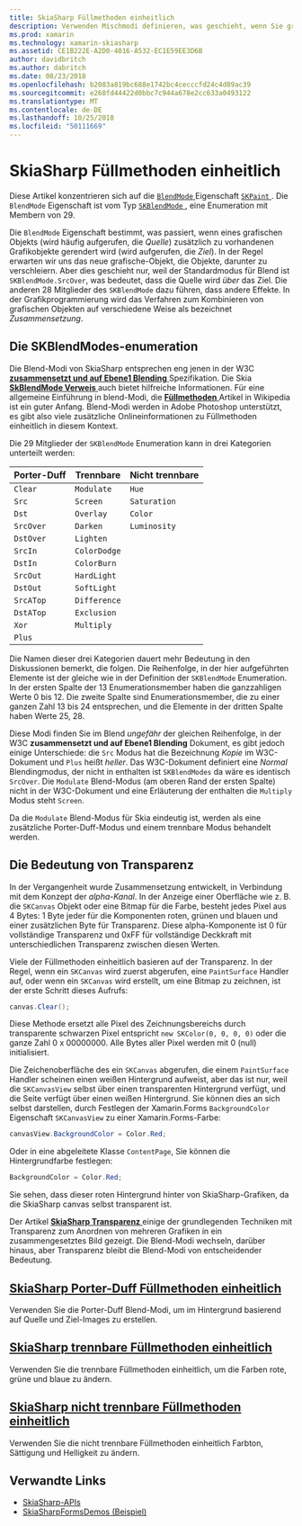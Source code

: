 ```yaml
---
title: SkiaSharp Füllmethoden einheitlich
description: Verwenden Mischmodi definieren, was geschieht, wenn Sie grafische Objekte auf anderen gestapelt sind.
ms.prod: xamarin
ms.technology: xamarin-skiasharp
ms.assetid: CE1B222E-A2D0-4016-A532-EC1E59EE3D6B
author: davidbritch
ms.author: dabritch
ms.date: 08/23/2018
ms.openlocfilehash: b2083a819bc688e1742bc4cecccfd24c4d89ac39
ms.sourcegitcommit: e268fd44422d0bbc7c944a678e2cc633a0493122
ms.translationtype: MT
ms.contentlocale: de-DE
ms.lasthandoff: 10/25/2018
ms.locfileid: "50111669"
---
```

# <a name="skiasharp-blend-modes"></a>SkiaSharp Füllmethoden einheitlich

Diese Artikel konzentrieren sich auf die [ `BlendMode` ](xref:SkiaSharp.SKPaint.BlendMode) Eigenschaft [ `SKPaint` ](xref:SkiaSharp.SKPaint). Die `BlendMode` Eigenschaft ist vom Typ [ `SKBlendMode` ](xref:SkiaSharp.SKBlendMode), eine Enumeration mit Membern von 29.

Die `BlendMode` Eigenschaft bestimmt, was passiert, wenn eines grafischen Objekts (wird häufig aufgerufen, die _Quelle_) zusätzlich zu vorhandenen Grafikobjekte gerendert wird (wird aufgerufen, die _Ziel_). In der Regel erwarten wir uns das neue grafische-Objekt, die Objekte, darunter zu verschleiern. Aber dies geschieht nur, weil der Standardmodus für Blend ist `SKBlendMode.SrcOver`, was bedeutet, dass die Quelle wird _über_ das Ziel. Die anderen 28 Mitglieder des `SKBlendMode` dazu führen, dass andere Effekte. In der Grafikprogrammierung wird das Verfahren zum Kombinieren von grafischen Objekten auf verschiedene Weise als bezeichnet _Zusammensetzung_.

## <a name="the-skblendmodes-enumeration"></a>Die SKBlendModes-enumeration

Die Blend-Modi von SkiaSharp entsprechen eng jenen in der W3C [ **zusammensetzt und auf Ebene1 Blending** ](https://www.w3.org/TR/compositing-1/) Spezifikation. Die Skia [ **SkBlendMode Verweis** ](https://skia.org/user/api/SkBlendMode_Reference) auch bietet hilfreiche Informationen. Für eine allgemeine Einführung in blend-Modi, die [ **Füllmethoden** ](https://en.wikipedia.org/wiki/Blend_modes) Artikel in Wikipedia ist ein guter Anfang. Blend-Modi werden in Adobe Photoshop unterstützt, es gibt also viele zusätzliche Onlineinformationen zu Füllmethoden einheitlich in diesem Kontext.

Die 29 Mitglieder der `SKBlendMode` Enumeration kann in drei Kategorien unterteilt werden:

| Porter-Duff | Trennbare    | Nicht trennbare |
| ----------- | ------------ | ------------- |
| `Clear`     | `Modulate`   | `Hue`         |
| `Src`       | `Screen`     | `Saturation`  |
| `Dst`       | `Overlay`    | `Color`       |
| `SrcOver`   | `Darken`     | `Luminosity`  |
| `DstOver`   | `Lighten`    |               |
| `SrcIn`     | `ColorDodge` |               |
| `DstIn`     | `ColorBurn`  |               |
| `SrcOut`    | `HardLight`  |               |
| `DstOut`    | `SoftLight`  |               |
| `SrcATop`   | `Difference` |               |
| `DstATop`   | `Exclusion`  |               |
| `Xor`       | `Multiply`   |               |
| `Plus`      |              |               |

Die Namen dieser drei Kategorien dauert mehr Bedeutung in den Diskussionen bemerkt, die folgen. Die Reihenfolge, in der hier aufgeführten Elemente ist der gleiche wie in der Definition der `SKBlendMode` Enumeration. In der ersten Spalte der 13 Enumerationsmember haben die ganzzahligen Werte 0 bis 12. Die zweite Spalte sind Enumerationsmember, die zu einer ganzen Zahl 13 bis 24 entsprechen, und die Elemente in der dritten Spalte haben Werte 25, 28.

Diese Modi finden Sie im Blend _ungefähr_ der gleichen Reihenfolge, in der W3C **zusammensetzt und auf Ebene1 Blending** Dokument, es gibt jedoch einige Unterschiede: die `Src` Modus hat die Bezeichnung _Kopie_ im W3C-Dokument und `Plus` heißt _heller_. Das W3C-Dokument definiert eine _Normal_ Blendingmodus, der nicht in enthalten ist `SKBlendModes` da wäre es identisch `SrcOver`. Die `Modulate` Blend-Modus (am oberen Rand der ersten Spalte) nicht in der W3C-Dokument und eine Erläuterung der enthalten die `Multiply` Modus steht `Screen`.

Da die `Modulate` Blend-Modus für Skia eindeutig ist, werden als eine zusätzliche Porter-Duff-Modus und einem trennbare Modus behandelt werden.

## <a name="the-importance-of-transparency"></a>Die Bedeutung von Transparenz

In der Vergangenheit wurde Zusammensetzung entwickelt, in Verbindung mit dem Konzept der _alpha-Kanal_. In der Anzeige einer Oberfläche wie z. B. die `SKCanvas` Objekt oder eine Bitmap für die Farbe, besteht jedes Pixel aus 4 Bytes: 1 Byte jeder für die Komponenten roten, grünen und blauen und einer zusätzlichen Byte für Transparenz. Diese alpha-Komponente ist 0 für vollständige Transparenz und 0xFF für vollständige Deckkraft mit unterschiedlichen Transparenz zwischen diesen Werten.

Viele der Füllmethoden einheitlich basieren auf der Transparenz. In der Regel, wenn ein `SKCanvas` wird zuerst abgerufen, eine `PaintSurface` Handler auf, oder wenn ein `SKCanvas` wird erstellt, um eine Bitmap zu zeichnen, ist der erste Schritt dieses Aufrufs:

```csharp
canvas.Clear();
```

Diese Methode ersetzt alle Pixel des Zeichnungsbereichs durch transparente schwarzen Pixel entspricht `new SKColor(0, 0, 0, 0)` oder die ganze Zahl 0 x 00000000. Alle Bytes aller Pixel werden mit 0 (null) initialisiert.

Die Zeichenoberfläche des ein `SKCanvas` abgerufen, die einem `PaintSurface` Handler scheinen einen weißen Hintergrund aufweist, aber das ist nur, weil die `SKCanvasView` selbst über einen transparenten Hintergrund verfügt, und die Seite verfügt über einen weißen Hintergrund. Sie können dies an sich selbst darstellen, durch Festlegen der Xamarin.Forms `BackgroundColor` Eigenschaft `SKCanvasView` zu einer Xamarin.Forms-Farbe:

```csharp
canvasView.BackgroundColor = Color.Red;
```

Oder in eine abgeleitete Klasse `ContentPage`, Sie können die Hintergrundfarbe festlegen:

```csharp
BackgroundColor = Color.Red;
```

Sie sehen, dass dieser roten Hintergrund hinter von SkiaSharp-Grafiken, da die SkiaSharp canvas selbst transparent ist.

Der Artikel [ **SkiaSharp Transparenz** ](../../basics/transparency.md) einige der grundlegenden Techniken mit Transparenz zum Anordnen von mehreren Grafiken in ein zusammengesetztes Bild gezeigt. Die Blend-Modi wechseln, darüber hinaus, aber Transparenz bleibt die Blend-Modi von entscheidender Bedeutung. 

## <a name="skiasharp-porter-duff-blend-modesporter-duffmd"></a>[SkiaSharp Porter-Duff Füllmethoden einheitlich](porter-duff.md)

Verwenden Sie die Porter-Duff Blend-Modi, um im Hintergrund basierend auf Quelle und Ziel-Images zu erstellen.

## <a name="skiasharp-separable-blend-modesseparablemd"></a>[SkiaSharp trennbare Füllmethoden einheitlich](separable.md)

Verwenden Sie die trennbare Füllmethoden einheitlich, um die Farben rote, grüne und blaue zu ändern.

## <a name="skiasharp-non-separable-blend-modesnon-separablemd"></a>[SkiaSharp nicht trennbare Füllmethoden einheitlich](non-separable.md)

Verwenden Sie die nicht trennbare Füllmethoden einheitlich Farbton, Sättigung und Helligkeit zu ändern.

## <a name="related-links"></a>Verwandte Links

- [SkiaSharp-APIs](https://docs.microsoft.com/dotnet/api/skiasharp)
- [SkiaSharpFormsDemos (Beispiel)](https://developer.xamarin.com/samples/xamarin-forms/SkiaSharpForms/Demos/)